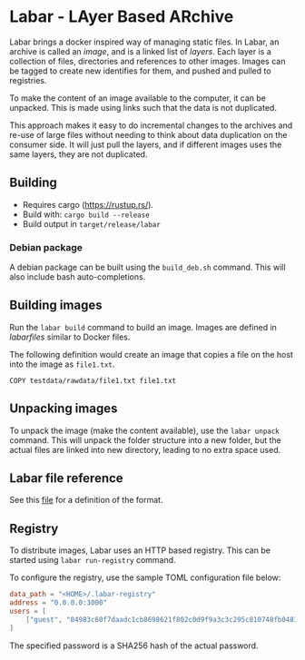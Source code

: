 # Labar - LAyer Based ARchive

Labar brings a docker inspired way of managing static files. In Labar, an archive is called an _image_, and is a linked list of _layers_. Each layer is a collection of files, directories and references to other images. Images can be tagged to create new identifies for them, and pushed and pulled to registries.

To make the content of an image available to the computer, it can be unpacked. This is made using  links such that the data is not duplicated.

This approach makes it easy to do incremental changes to the archives and re-use of large files without needing to think about data duplication on the consumer side. It will just pull the layers, and if different images uses the same layers, they are not duplicated.

## Building

* Requires cargo (https://rustup.rs/).
* Build with: `cargo build --release`
* Build output in `target/release/labar`

### Debian package
A debian package can be built using the `build_deb.sh` command. This will also include bash auto-completions.

## Building images
Run the `labar build` command to build an image. Images are defined in _labarfiles_ similar to Docker files.

The following definition would create an image that copies a file on the host into the image as `file1.txt`.
```
COPY testdata/rawdata/file1.txt file1.txt
```

## Unpacking images
To unpack the image (make the content available), use the `labar unpack` command. This will unpack the folder structure into a new folder, but the actual files are linked into new directory, leading to no extra space used.

## Labar file reference
See this [file](./LABARFILE_REFERENCE.md) for a definition of the format.

## Registry
To distribute images, Labar uses an HTTP based registry. This can be started using `labar run-registry` command.

To configure the registry, use the sample TOML configuration file below:
```toml
data_path = "<HOME>/.labar-registry"
address = "0.0.0.0:3000"
users = [
    ["guest", "84983c60f7daadc1cb8698621f802c0d9f9a3c3c295c810748fb048115c186ec", ["List", "Download", "Upload", "Delete"]]
]
```

The specified password is a SHA256 hash of the actual password.
